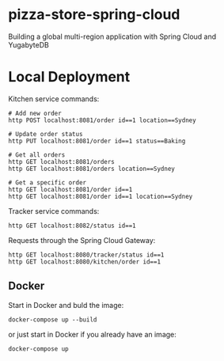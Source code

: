 # pizza-store-spring-cloud
Building a global multi-region application with Spring Cloud and YugabyteDB

# Local Deployment

Kitchen service commands:
```shell
# Add new order
http POST localhost:8081/order id==1 location==Sydney

# Update order status
http PUT localhost:8081/order id==1 status==Baking

# Get all orders
http GET localhost:8081/orders
http GET localhost:8081/orders location==Sydney

# Get a specific order
http GET localhost:8081/order id==1
http GET localhost:8081/order id==1 location==Sydney
```

Tracker service commands:
```shell
http GET localhost:8082/status id==1
```

Requests through the Spring Cloud Gateway:
```shell
http GET localhost:8080/tracker/status id==1
http GET localhost:8080/kitchen/order id==1
```

## Docker

Start in Docker and buld the image:
```shell
docker-compose up --build
```

or just start in Docker if you already have an image:
```shell
docker-compose up
```